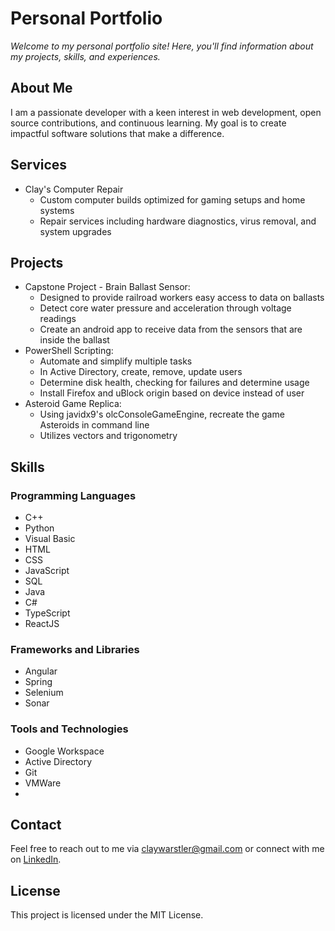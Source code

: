 # Personal Portfolio

*Welcome to my personal portfolio site! Here, you'll find information about my projects, skills, and experiences.*

## About Me

I am a passionate developer with a keen interest in web development, open source contributions, and continuous learning. My goal is to create impactful software solutions that make a difference.

## Services

- Clay's Computer Repair
  - Custom computer builds optimized for gaming setups and home systems
  - Repair services including hardware diagnostics, virus removal, and system upgrades

## Projects

- Capstone Project - Brain Ballast Sensor:
  - Designed to provide railroad workers easy access to data on ballasts 
  - Detect core water pressure and acceleration through voltage readings 
  - Create an android app to receive data from the sensors that are inside the ballast 
- PowerShell Scripting:
  - Automate and simplify multiple tasks
  - In Active Directory, create, remove, update users
  - Determine disk health, checking for failures and determine usage
  - Install Firefox and uBlock origin based on device instead of user
- Asteroid Game Replica:
  - Using javidx9's olcConsoleGameEngine, recreate the game Asteroids in command line
  - Utilizes vectors and trigonometry 

## Skills

### Programming Languages
- C++
- Python
- Visual Basic
- HTML
- CSS
- JavaScript
- SQL
- Java
- C#
- TypeScript
- ReactJS

### Frameworks and Libraries
- Angular
- Spring
- Selenium
- Sonar

### Tools and Technologies
- Google Workspace
- Active Directory
- Git
- VMWare
- 

## Contact

Feel free to reach out to me via [claywarstler@gmail.com](mailto:claywarstler@gmail.com) or connect with me on [LinkedIn](https://www.linkedin.com/in/claytonwarstler24).

## License

This project is licensed under the MIT License.